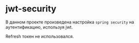 # jwt-security

В данном проекте произведена настройка `spring security` на аутентификацию, используя jwt.

Refresh токен не использовался.
